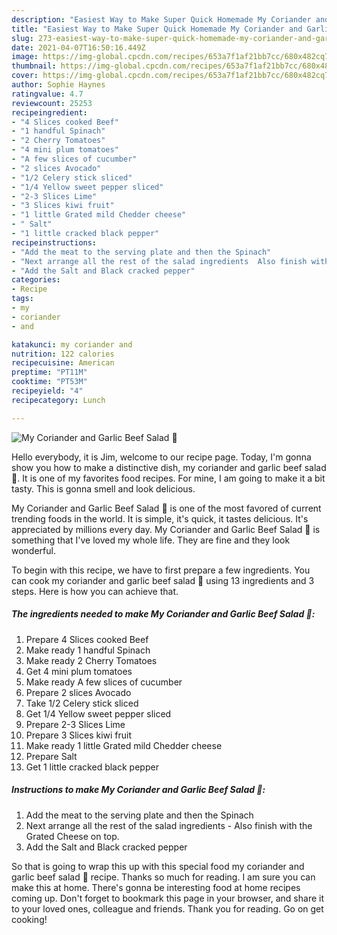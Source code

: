 ```yaml
---
description: "Easiest Way to Make Super Quick Homemade My Coriander and Garlic Beef Salad 🥰"
title: "Easiest Way to Make Super Quick Homemade My Coriander and Garlic Beef Salad 🥰"
slug: 273-easiest-way-to-make-super-quick-homemade-my-coriander-and-garlic-beef-salad
date: 2021-04-07T16:50:16.449Z
image: https://img-global.cpcdn.com/recipes/653a7f1af21bb7cc/680x482cq70/my-coriander-and-garlic-beef-salad-recipe-main-photo.jpg
thumbnail: https://img-global.cpcdn.com/recipes/653a7f1af21bb7cc/680x482cq70/my-coriander-and-garlic-beef-salad-recipe-main-photo.jpg
cover: https://img-global.cpcdn.com/recipes/653a7f1af21bb7cc/680x482cq70/my-coriander-and-garlic-beef-salad-recipe-main-photo.jpg
author: Sophie Haynes
ratingvalue: 4.7
reviewcount: 25253
recipeingredient:
- "4 Slices cooked Beef"
- "1 handful Spinach"
- "2 Cherry Tomatoes"
- "4 mini plum tomatoes"
- "A few slices of cucumber"
- "2 slices Avocado"
- "1/2 Celery stick sliced"
- "1/4 Yellow sweet pepper sliced"
- "2-3 Slices Lime"
- "3 Slices kiwi fruit"
- "1 little Grated mild Chedder cheese"
- " Salt"
- "1 little cracked black pepper"
recipeinstructions:
- "Add the meat to the serving plate and then the Spinach"
- "Next arrange all the rest of the salad ingredients  Also finish with the Grated Cheese on top."
- "Add the Salt and Black cracked pepper"
categories:
- Recipe
tags:
- my
- coriander
- and

katakunci: my coriander and 
nutrition: 122 calories
recipecuisine: American
preptime: "PT11M"
cooktime: "PT53M"
recipeyield: "4"
recipecategory: Lunch

---
```



![My Coriander and Garlic Beef Salad 🥰](https://img-global.cpcdn.com/recipes/653a7f1af21bb7cc/680x482cq70/my-coriander-and-garlic-beef-salad-recipe-main-photo.jpg)

Hello everybody, it is Jim, welcome to our recipe page. Today, I'm gonna show you how to make a distinctive dish, my coriander and garlic beef salad 🥰. It is one of my favorites food recipes. For mine, I am going to make it a bit tasty. This is gonna smell and look delicious.



My Coriander and Garlic Beef Salad 🥰 is one of the most favored of current trending foods in the world. It is simple, it's quick, it tastes delicious. It's appreciated by millions every day. My Coriander and Garlic Beef Salad 🥰 is something that I've loved my whole life. They are fine and they look wonderful.


To begin with this recipe, we have to first prepare a few ingredients. You can cook my coriander and garlic beef salad 🥰 using 13 ingredients and 3 steps. Here is how you can achieve that.

<!--inarticleads1-->

##### The ingredients needed to make My Coriander and Garlic Beef Salad 🥰:

1. Prepare 4 Slices cooked Beef
1. Make ready 1 handful Spinach
1. Make ready 2 Cherry Tomatoes
1. Get 4 mini plum tomatoes
1. Make ready A few slices of cucumber
1. Prepare 2 slices Avocado
1. Take 1/2 Celery stick sliced
1. Get 1/4 Yellow sweet pepper sliced
1. Prepare 2-3 Slices Lime
1. Prepare 3 Slices kiwi fruit
1. Make ready 1 little Grated mild Chedder cheese
1. Prepare  Salt
1. Get 1 little cracked black pepper




<!--inarticleads2-->

##### Instructions to make My Coriander and Garlic Beef Salad 🥰:

1. Add the meat to the serving plate and then the Spinach
1. Next arrange all the rest of the salad ingredients  - Also finish with the Grated Cheese on top.
1. Add the Salt and Black cracked pepper




So that is going to wrap this up with this special food my coriander and garlic beef salad 🥰 recipe. Thanks so much for reading. I am sure you can make this at home. There's gonna be interesting food at home recipes coming up. Don't forget to bookmark this page in your browser, and share it to your loved ones, colleague and friends. Thank you for reading. Go on get cooking!
